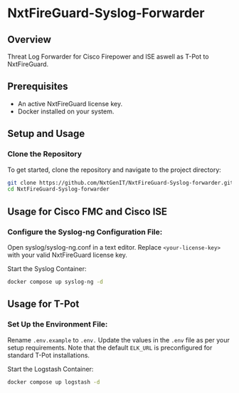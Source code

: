 # NxtFireGuard-Syslog-Forwarder

## Overview
Threat Log Forwarder for Cisco Firepower and ISE aswell as T-Pot to NxtFireGuard.

## Prerequisites
- An active NxtFireGuard license key.
- Docker installed on your system.

## Setup and Usage

### Clone the Repository
To get started, clone the repository and navigate to the project directory:

```sh
git clone https://github.com/NxtGenIT/NxtFireGuard-Syslog-forwarder.git
cd NxtFireGuard-Syslog-forwarder
```

## Usage for Cisco FMC and Cisco ISE

### Configure the Syslog-ng Configuration File:
Open syslog/syslog-ng.conf in a text editor.
Replace `<your-license-key>` with your valid NxtFireGuard license key.

Start the Syslog Container:

```sh
docker compose up syslog-ng -d
```

## Usage for T-Pot

### Set Up the Environment File:
Rename `.env.example` to `.env.`
Update the values in the `.env` file as per your setup requirements. Note that the default `ELK_URL` is preconfigured for standard T-Pot installations.

Start the Logstash Container:

```sh
docker compose up logstash -d
```
